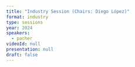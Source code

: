 ```yaml
---
title: "Industry Session (Chairs: Diego López)"
format: industry
type: sessions
year: 2024
speakers:
  - pacher
videoId: null
presentation: null
draft: false
---
```




<!-- fields to use above: -->
<!-- videoId: "Vfl9pPh6ipI" -->
<!-- presentation: "/2024/sessions/slides/QCrypt2024InvitedDiamanti.pdf" -->
